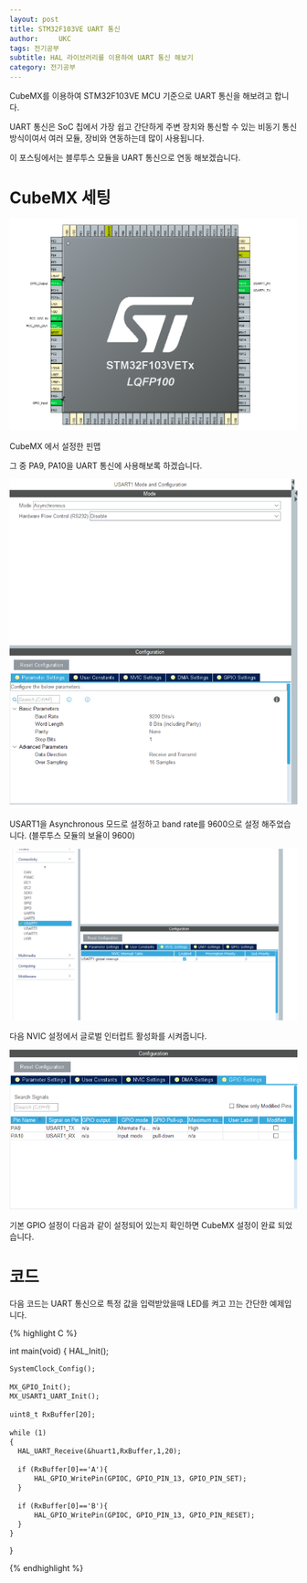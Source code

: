 ```yaml
---
layout: post
title: STM32F103VE UART 통신 
author:     UKC
tags: 전기공부
subtitle: HAL 라이브러리를 이용하여 UART 통신 해보기
category: 전기공부
---
```


CubeMX를 이용하여 STM32F103VE MCU 기준으로 UART 통신을 해보려고 합니다.

UART 통신은 SoC 칩에서 가장 쉽고 간단하게 주변 장치와 통신할 수 있는 비동기 통신 방식이여서 여러 모듈, 장비와 연동하는데 많이 사용됩니다.

이 포스팅에서는 블루투스 모듈을 UART 통신으로 연동 해보겠습니다.

# CubeMX 세팅

![CubeMX View](/img/2020-07-05/CubeMX_view.png)

CubeMX 에서 설정한 핀맵

그 중 PA9, PA10을 UART 통신에 사용해보록 하겠습니다.

![CubeMX UART config](/img/2020-07-05/CubeMX_uart_config.png)

USART1을 Asynchronous 모드로 설정하고 band rate를 9600으로 설정 해주었습니다. (블루투스 모듈의 보율이 9600)

![CubeMX UART 글로벌 인터럽트](/img/2020-07-05/CubeMX_uart_inter.png)

다음 NVIC 설정에서 글로벌 인터럽트 활성화를 시켜줍니다.

![CubeMX UART pin](/img/2020-07-05/CubeMX_uart_pin.png)

기본 GPIO 설정이 다음과 같이 설정되어 있는지 확인하면 CubeMX 설정이 완료 되었습니다. 

# 코드 

다음 코드는 UART 통신으로 특정 값을 입력받았을때 LED를 켜고 끄는 간단한 예제입니다.

{% highlight C %}

int main(void)
{
    HAL_Init();

    SystemClock_Config();

    MX_GPIO_Init();
    MX_USART1_UART_Init();

    uint8_t RxBuffer[20];

    while (1)
    {
      HAL_UART_Receive(&huart1,RxBuffer,1,20);

      if (RxBuffer[0]=='A'){
          HAL_GPIO_WritePin(GPIOC, GPIO_PIN_13, GPIO_PIN_SET);			
      }
		
      if (RxBuffer[0]=='B'){
          HAL_GPIO_WritePin(GPIOC, GPIO_PIN_13, GPIO_PIN_RESET);		
      }
    }
}

{% endhighlight %}